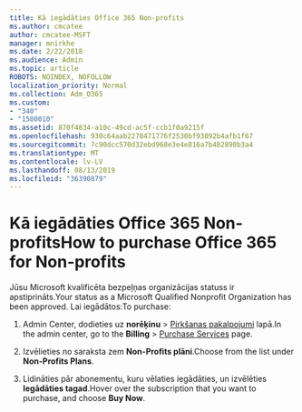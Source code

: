 ```yaml
---
title: Kā iegādāties Office 365 Non-profits
ms.author: cmcatee
author: cmcatee-MSFT
manager: mnirkhe
ms.date: 2/22/2018
ms.audience: Admin
ms.topic: article
ROBOTS: NOINDEX, NOFOLLOW
localization_priority: Normal
ms.collection: Adm_O365
ms.custom:
- "340"
- "1500010"
ms.assetid: 870f4834-a10c-49cd-ac5f-ccb1f0a9215f
ms.openlocfilehash: 930c64aab2278471776f2530bf93892b4afb1f67
ms.sourcegitcommit: 7c90dcc570d32ebd968e3e4e816a7b482890b3a4
ms.translationtype: MT
ms.contentlocale: lv-LV
ms.lasthandoff: 08/13/2019
ms.locfileid: "36390879"
---
```

# <a name="how-to-purchase-office-365-for-non-profits"></a><span data-ttu-id="905fe-102">Kā iegādāties Office 365 Non-profits</span><span class="sxs-lookup"><span data-stu-id="905fe-102">How to purchase Office 365 for Non-profits</span></span>

<span data-ttu-id="905fe-103">Jūsu Microsoft kvalificēta bezpeļņas organizācijas statuss ir apstiprināts.</span><span class="sxs-lookup"><span data-stu-id="905fe-103">Your status as a Microsoft Qualified Nonprofit Organization has been approved.</span></span> <span data-ttu-id="905fe-104">Lai iegādātos:</span><span class="sxs-lookup"><span data-stu-id="905fe-104">To purchase:</span></span>
  
1. <span data-ttu-id="905fe-105">Admin Center, dodieties uz **norēķinu** \> [Pirkšanas pakalpojumi](https://go.microsoft.com/fwlink/p/?linkid=868433) lapā.</span><span class="sxs-lookup"><span data-stu-id="905fe-105">In the admin center, go to the **Billing** \> [Purchase Services](https://go.microsoft.com/fwlink/p/?linkid=868433) page.</span></span>

2. <span data-ttu-id="905fe-106">Izvēlieties no saraksta zem **Non-Profits plāni**.</span><span class="sxs-lookup"><span data-stu-id="905fe-106">Choose from the list under **Non-Profits Plans**.</span></span>

3. <span data-ttu-id="905fe-107">Lidināties pār abonementu, kuru vēlaties iegādāties, un izvēlēties **Iegādāties tagad**.</span><span class="sxs-lookup"><span data-stu-id="905fe-107">Hover over the subscription that you want to purchase, and choose **Buy Now**.</span></span>